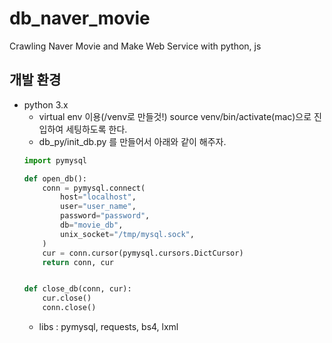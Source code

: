 # db_naver_movie
Crawling Naver Movie and Make Web Service with python, js

## 개발 환경
- python 3.x
    - virtual env 이용(/venv로 만들것!) source venv/bin/activate(mac)으로 진입하여 세팅하도록 한다.
    - db_py/init_db.py 를 만들어서 아래와 같이 해주자.
    ```python
    import pymysql

    def open_db():
        conn = pymysql.connect(
            host="localhost",
            user="user_name",
            password="password",
            db="movie_db",
            unix_socket="/tmp/mysql.sock",
        )
        cur = conn.cursor(pymysql.cursors.DictCursor)
        return conn, cur


    def close_db(conn, cur):
        cur.close()
        conn.close()

    ```
    - libs : pymysql, requests, bs4, lxml
